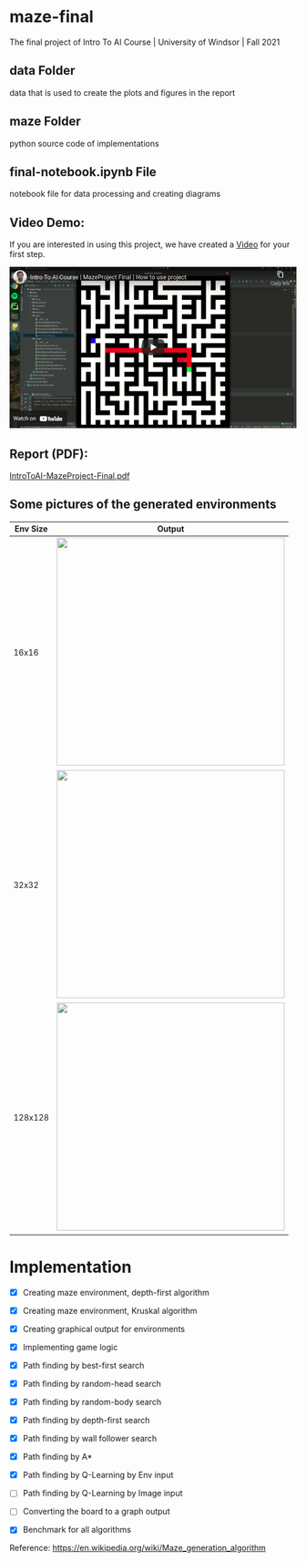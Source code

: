 # maze-final
The final project of Intro To AI Course | University of Windsor | Fall 2021

## data Folder
data that is used to create the plots and figures in the report

## maze Folder
python source code of implementations

## final-notebook.ipynb File
notebook file for data processing and creating diagrams

## Video Demo:
If you are interested in using this project, we have created a [Video](https://www.youtube.com/watch?v=vrMN9HSc8LI) for your first step.

[![Video Demo](https://github.com/UW-Titop/maze-final/blob/master/maze_demo.png)](https://www.youtube.com/watch?v=vrMN9HSc8LI)

## Report (PDF):

[IntroToAI-MazeProject-Final.pdf](https://github.com/UW-Titop/maze-final/files/7920586/IntroToAI-MazeProject-Final.pdf)

## Some pictures of the generated environments

| Env Size | Output |
| - | - |
| 16x16 | <img src="https://user-images.githubusercontent.com/20484865/150681015-7455c057-4071-48ef-b974-d1065e5d151a.png" width=400 height=400/> |
| 32x32 | <img src="https://user-images.githubusercontent.com/20484865/150681016-c437a296-8623-4dd3-8576-bcc7a170a272.png" width=400 height=400/> |
| 128x128 | <img src="https://user-images.githubusercontent.com/20484865/150681017-2820e154-988a-468d-8a8e-21214a843775.png" width=400 height=400/> |

# Implementation

- [x] Creating maze environment, depth-first algorithm
- [x] Creating maze environment, Kruskal algorithm
- [x] Creating graphical output for environments
- [x] Implementing game logic 
- [x] Path finding by best-first search
- [x] Path finding by random-head search
- [x] Path finding by random-body search
- [x] Path finding by depth-first search
- [x] Path finding by wall follower search
- [x] Path finding by A*
- [x] Path finding by Q-Learning by Env input
- [ ] Path finding by Q-Learning by Image input
- [ ] Converting the board to a graph output
- [x] Benchmark for all algorithms


Reference: https://en.wikipedia.org/wiki/Maze_generation_algorithm
